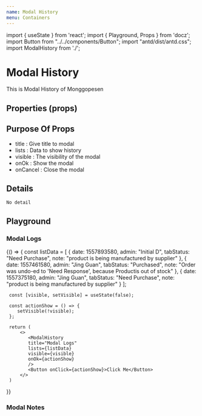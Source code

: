 ```yaml
---
name: Modal History
menu: Containers
---
```


import { useState } from 'react';
import { Playground, Props } from 'docz';
import Button from "../../components/Button";
import "antd/dist/antd.css";
import ModalHistory from './';

# Modal History

This is Modal History of Monggopesen

## Properties (props)

<Props of={ModalHistory} />

## Purpose Of Props

- title : Give title to modal
- lists : Data to show history
- visible : The visibility of the modal
- onOk : Show the modal
- onCancel : Close the modal

## Details

```
No detail
```

## Playground

### Modal Logs

<Playground>
{() => {
     const listData = [
            {
            date: 1557893580,
            admin: "Initial D",
            tabStatus: "Need Purchase",
            note: "product is being manufactured by supplier"
            },
            {
            date: 1557461580,
            admin: "Jing Guan",
            tabStatus: "Purchased",
            note:
                "Order was undo-ed to 'Need Response', because Productis out of stock"
            },
            {
            date: 1557375180,
            admin: "Jing Guan",
            tabStatus: "Need Purchase",
            note: "product is being manufactured by supplier"
            }
        ];

     const [visible, setVisible] = useState(false);

     const actionShow = () => {
        setVisible(!visible);
     };

     return (
         <>
            <ModalHistory
            title="Modal Logs"
            lists={listData}
            visible={visible}
            onOk={actionShow}
            />
            <Button onClick={actionShow}>Click Me</Button>
         </>
     )
}}
</Playground>

### Modal Notes